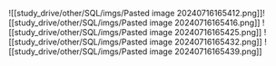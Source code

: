 ![[study_drive/other/SQL/imgs/Pasted image 20240716165412.png]]![[study_drive/other/SQL/imgs/Pasted image 20240716165416.png]] ![[study_drive/other/SQL/imgs/Pasted image 20240716165425.png]] ![[study_drive/other/SQL/imgs/Pasted image 20240716165432.png]] ![[study_drive/other/SQL/imgs/Pasted image 20240716165439.png]]